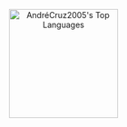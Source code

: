 <div align=center>
  
<!--Languages-->
<a href="https://github.com/anuraghazra/github-readme-stats"><img alt="AndréCruz2005's Top Languages" src="https://denvercoder1-github-readme-stats.vercel.app/api/top-langs/?username=AndreCruz2005&langs_count=8&layout=compact&theme=react&hide_border=true&bg_color=0D1117&title_color=F85D7F&icon_color=F8D866&hide=Jupyter%20Notebook,Roff" height="192px"/></a>
  
</div>


